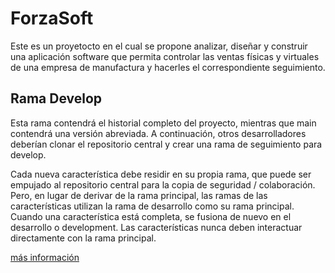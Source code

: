 # ForzaSoft
Este es un proyetocto en el cual se propone analizar, diseñar y construir una aplicación software que permita controlar las ventas físicas y virtuales de una empresa de manufactura y hacerles el correspondiente seguimiento.

## Rama Develop

Esta rama contendrá el historial completo del proyecto, mientras que main contendrá una versión abreviada. A continuación, otros desarrolladores deberían clonar el repositorio central y crear una rama de seguimiento para develop.

Cada nueva característica debe residir en su propia rama, que puede ser empujado al repositorio central para la copia de seguridad / colaboración. Pero, en lugar de derivar de la rama principal, las ramas de las características utilizan la rama de desarrollo como su rama principal. Cuando una característica está completa, se fusiona de nuevo en el desarrollo o development. Las características nunca deben interactuar directamente con la rama principal.

[más información](https://www.atlassian.com/es/git/tutorials/comparing-workflows/gitflow-workflow)

